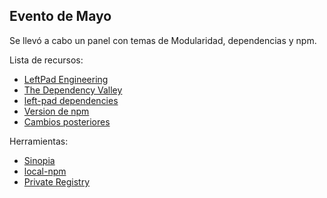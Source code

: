## Evento de Mayo

Se llevó a cabo un panel con temas de Modularidad, dependencias y npm.

Lista de recursos:
- [LeftPad Engineering](http://will.blankenship.io/2016/04/01/LeftPad-Engineering.html)
- [The Dependency Valley](http://www.jaredporcenaluk.com/the-dependency-valley/)
- [left-pad dependencies](https://arc.applause.com/2016/03/25/left-pad-javascript-dependencies/)
- [Version de npm](http://blog.npmjs.org/post/141577284765/kik-left-pad-and-npm)
- [Cambios posteriores](http://blog.npmjs.org/post/141905368000)

Herramientas:
- [Sinopia](https://www.npmjs.com/package/sinopia)
- [local-npm](https://github.com/nolanlawson/local-npm)
- [Private Registry](https://docs.npmjs.com/misc/registry)